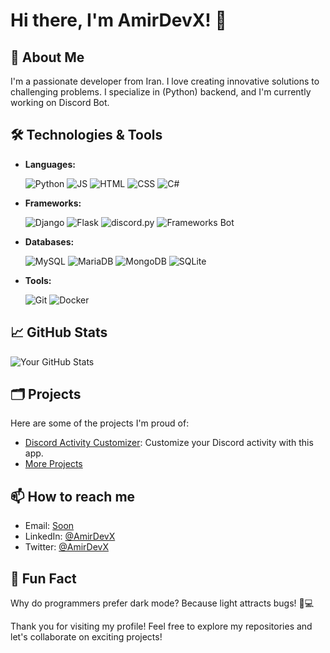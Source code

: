 # Hi there, I'm AmirDevX! 👋

## 🚀 About Me
I'm a passionate developer from Iran. I love creating innovative solutions to challenging problems. I specialize in (Python) backend, and I'm currently working on Discord Bot.

## 🛠️ Technologies & Tools
- **Languages:**
  <p align="left">
    <img src="https://img.shields.io/badge/-Python-3776AB?style=plastic&logo=python&logoColor=white" alt="Python" />
    <img src="https://img.shields.io/badge/-JavaScript-F7DF1E?style=plastic&logo=javascript&logoColor=black" alt="JS" />
    <img src="https://img.shields.io/badge/-HTML5-E34F26?style=plastic&logo=html5&logoColor=white" alt="HTML" />
    <img src="https://img.shields.io/badge/-css3-1572B6?style=plastic&logo=css3&logoColor=white" alt="CSS" />
    <img src="https://img.shields.io/badge/-C%23-239120?style=plastic&logo=csharp&logoColor=white" alt="C#" />
  </p>

- **Frameworks:**
  <p align="left">
    <img src="https://img.shields.io/badge/-Django-092E20?style=plastic&logo=django&logoColor=white" alt="Django" />
    <img src="https://img.shields.io/badge/-Flask-000000?style=plastic&logo=flask&logoColor=white" alt="Flask" />
    <img src="https://img.shields.io/badge/-discord.py-5865F2?style=plastic&logo=discord&logoColor=white" alt="discord.py" />
    <img src="https://img.shields.io/badge/-Bot_Frameworks-5A5A5A?style=plastic&logo=robotframework&logoColor=white" alt="Frameworks Bot" />
  </p>
  
- **Databases:**
  <p align="left">
    <img src="https://img.shields.io/badge/-MySQL-4479A1?style=plastic&logo=mysql&logoColor=white" alt="MySQL" />
    <img src="https://img.shields.io/badge/-MariaDB-003545?style=plastic&logo=mariadb&logoColor=white" alt="MariaDB" />
    <img src="https://img.shields.io/badge/-MongoDB-47A248?style=plastic&logo=mongodb&logoColor=white" alt="MongoDB" />
    <img src="https://img.shields.io/badge/-SQLite-003B57?style=plastic&logo=sqlite&logoColor=white" alt="SQLite" />
  </p>
  
- **Tools:**
  <p align="left">
    <img src="https://img.shields.io/badge/-Git-F05032?style=plastic&logo=git&logoColor=white" alt="Git" />
    <img src="https://img.shields.io/badge/-Docker-2496ED?style=plastic&logo=docker&logoColor=white" alt="Docker" />
  </p>

## 📈 GitHub Stats
![Your GitHub Stats](https://github-readme-stats.vercel.app/api?username=AmirDevX&show_icons=true&theme=github_dark)

## 🗂️ Projects
Here are some of the projects I'm proud of:

- [Discord Activity Customizer](https://github.com/AmirDevX/project1): Customize your Discord activity with this app.
- [More Projects](https://github.com/AmirDevX?tab=repositories)

## 📫 How to reach me
- Email: [Soon](mailto:soon@example.com)
- LinkedIn: [@AmirDevX](https://linkedin.com/in/AmirDevX)
- Twitter: [@AmirDevX](https://twitter.com/AmirDevX)

## 🌟 Fun Fact
Why do programmers prefer dark mode? Because light attracts bugs! 🐞💻

Thank you for visiting my profile! Feel free to explore my repositories and let's collaborate on exciting projects!
